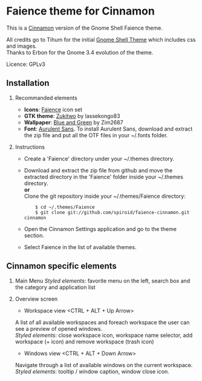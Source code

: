 Faience theme for Cinnamon
==========================

This is a [Cinnamon](http://cinnamon.linuxmint.com/ "Cinnamon project homepage") version of the Gnome Shell Faience theme.

All credits go to Tihum for the initial [Gnome Shell Theme](http://tiheum.deviantart.com/#/d47vmgg "Faience Gnome Shell theme") which includes css and images.  
Thanks to Erbon for the Gnome 3.4 evolution of the theme.

Licence: GPLv3


## Installation

1. Recommanded elements
   * **Icons**: [Faience](http://tiheum.deviantart.com/art/Faience-icon-theme-255099649 "Faience icon set") icon set
   * **GTK theme**: [Zukitwo](http://lassekongo83.deviantart.com/art/Zukitwo-203936861 "Zukitwo GTK 3 Theme") by lassekongo83
   * **Wallpaper**: [Blue and Green](http://zim2687.deviantart.com/art/Blue-and-Green-206584536 "Blue and Green wallpapeer") by Zim2687
   * **Font**: [Aurulent Sans](http://www.dafont.com/fr/aurulent-sans.font "Aurulent Sans font"). To install Aurulent Sans, download and extract the zip file and put all the OTF files in your ~/.fonts folder.

2. Instructions
   * Create a 'Faience' directory under your  ~/.themes directory.

   * Download and extract the zip file from github and move the extracted directory in the 'Faience' folder inside your ~/.themes directory.  
     **or**  
     Clone the git repository inside your ~/.themes/Faience directory:  
     ```shell  
         $ cd ~/.themes/Faience
         $ git clone git://github.com/spiroid/faience-cinnamon.git cinnamon
     ```
 
   * Open the Cinnamon Settings application and go to the theme section.
   * Select Faience in the list of available themes.

## Cinnamon specific elements

1. Main Menu
   *Styled elements*: favorite menu on the left, search box and the category and application list

2. Overview screen
   * Workspace view <CTRL + ALT + Up Arrow>

   A list of all available workspaces and foreach workspace the user can see a preview of opened windows.  
   *Styled elements*: close workspace icon, workspace name selector, add workspace (+ icon) and remove workspace (trash icon)

   * Windows view <CTRL + ALT + Down Arrow>

   Navigate through a list of available windows on the current workspace.  
   *Styled elements*: tooltip / window caption, window close icon.

